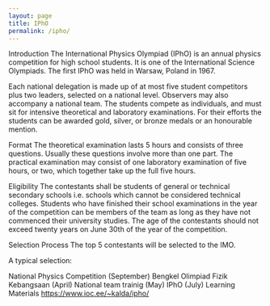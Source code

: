 ```yaml
---
layout: page
title: IPhO
permalink: /ipho/
---
```


Introduction
The International Physics Olympiad (IPhO) is an annual physics competition for high school students. It is one of the International Science Olympiads. The first IPhO was held in Warsaw, Poland in 1967.

Each national delegation is made up of at most five student competitors plus two leaders, selected on a national level. Observers may also accompany a national team. The students compete as individuals, and must sit for intensive theoretical and laboratory examinations. For their efforts the students can be awarded gold, silver, or bronze medals or an honourable mention.

Format
The theoretical examination lasts 5 hours and consists of three questions. Usually these questions involve more than one part. The practical examination may consist of one laboratory examination of five hours, or two, which together take up the full five hours.

Eligibility
The contestants shall be students of general or technical secondary schools i.e. schools which cannot be considered technical colleges. Students who have finished their school examinations in the year of the competition can be members of the team as long as they have not commenced their university studies. The age of the contestants should not exceed twenty years on June 30th of the year of the competition.

Selection Process
The top 5 contestants will be selected to the IMO.

A typical selection:

National Physics Competition (September)
Bengkel Olimpiad Fizik Kebangsaan (April)
National team trainig (May)
IPhO (July)
Learning Materials
https://www.ioc.ee/~kalda/ipho/